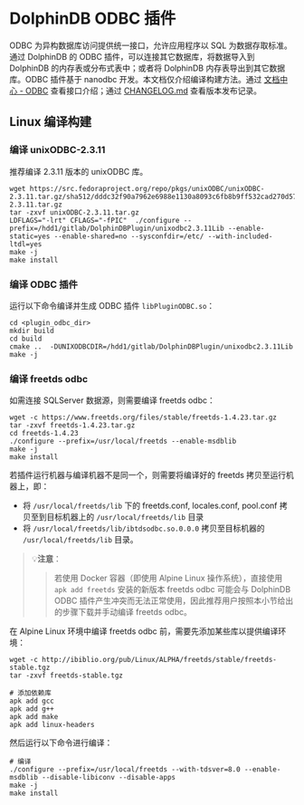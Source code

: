 # DolphinDB ODBC 插件
ODBC 为异构数据库访问提供统一接口，允许应用程序以 SQL 为数据存取标准。通过 DolphinDB 的 ODBC 插件，可以连接其它数据库，将数据导入到 DolphinDB 的内存表或分布式表中；或者将 DolphinDB 内存表导出到其它数据库。ODBC 插件基于 nanodbc 开发。本文档仅介绍编译构建方法。通过 [文档中心 - ODBC](https://docs.dolphindb.cn/zh/plugins/odbc/odbc.html) 查看接口介绍；通过 [CHANGELOG.md](./CHANGELOG.md) 查看版本发布记录。

## Linux 编译构建

### 编译 unixODBC-2.3.11

推荐编译 2.3.11 版本的 unixODBC 库。

```
wget https://src.fedoraproject.org/repo/pkgs/unixODBC/unixODBC-2.3.11.tar.gz/sha512/dddc32f90a7962e6988e1130a8093c6fb8b9ff532cad270d572250324aecbc739f45f9d8021d217313910bab25b08e69009b4f87456575535e93be1f46f5f13d/unixODBC-2.3.11.tar.gz
tar -zxvf unixODBC-2.3.11.tar.gz
LDFLAGS="-lrt" CFLAGS="-fPIC"  ./configure --prefix=/hdd1/gitlab/DolphinDBPlugin/unixodbc2.3.11Lib --enable-static=yes --enable-shared=no --sysconfdir=/etc/ --with-included-ltdl=yes
make -j
make install
```

### 编译 ODBC 插件

运行以下命令编译并生成 ODBC 插件 `libPluginODBC.so`：

```
cd <plugin_odbc_dir>
mkdir build
cd build
cmake ..  -DUNIXODBCDIR=/hdd1/gitlab/DolphinDBPlugin/unixodbc2.3.11Lib
make -j
```

### 编译 freetds odbc

如需连接 SQLServer 数据源，则需要编译 freetds odbc：

```
wget -c https://www.freetds.org/files/stable/freetds-1.4.23.tar.gz
tar -zxvf freetds-1.4.23.tar.gz
cd freetds-1.4.23
./configure --prefix=/usr/local/freetds --enable-msdblib
make -j
make install
```

若插件运行机器与编译机器不是同一个，则需要将编译好的 freetds 拷贝至运行机器上，即：

* 将 `/usr/local/freetds/lib` 下的 freetds.conf, locales.conf, pool.conf 拷贝至到目标机器上的 `/usr/local/freetds/lib` 目录
* 将 `/usr/local/freetds/lib/ibtdsodbc.so.0.0.0` 拷贝至目标机器的 `/usr/local/freetds/lib` 目录。

> :bulb:**注意**：
>> 若使用 Docker 容器（即使用 Alpine Linux 操作系统），直接使用 `apk add freetds` 安装的新版本 freetds odbc 可能会与 DolphinDB ODBC 插件产生冲突而无法正常使用，因此推荐用户按照本小节给出的步骤下载并手动编译 freetds odbc。

在 Alpine Linux 环境中编译 freetds odbc 前，需要先添加某些库以提供编译环境：

```
wget -c http://ibiblio.org/pub/Linux/ALPHA/freetds/stable/freetds-stable.tgz
tar -zxvf freetds-stable.tgz

# 添加依赖库
apk add gcc
apk add g++
apk add make
apk add linux-headers
```
然后运行以下命令进行编译：

```
# 编译
./configure --prefix=/usr/local/freetds --with-tdsver=8.0 --enable-msdblib --disable-libiconv --disable-apps
make -j
make install
```
